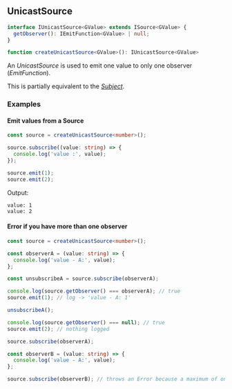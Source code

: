 ## UnicastSource

```ts
interface IUnicastSource<GValue> extends ISource<GValue> {
  getObserver(): IEmitFunction<GValue> | null;
}
```

```ts
function createUnicastSource<GValue>(): IUnicastSource<GValue>
```

An *UnicastSource* is used to emit one value to only one observer (*EmitFunction*).

This is partially equivalent to the *[Subject](https://rxjs-dev.firebaseapp.com/guide/subject)*.

### Examples

#### Emit values from a Source

```ts
const source = createUnicastSource<number>();

source.subscribe((value: string) => {
  console.log('value :', value);
});

source.emit(1);
source.emit(2);
```

Output:

```text
value: 1
value: 2
```

#### Error if you have more than one observer

```ts
const source = createUnicastSource<number>();

const observerA = (value: string) => {
  console.log('value - A:', value);
};

const unsubscribeA = source.subscribe(observerA);

console.log(source.getObserver() === observerA); // true
source.emit(1); // log -> 'value - A: 1'

unsubscribeA();

console.log(source.getObserver() === null); // true
source.emit(2); // nothing logged

source.subscribe(observerA);

const observerB = (value: string) => {
  console.log('value - A:', value);
};

source.subscribe(observerB); // throws an Error because a maximum of one observer is allowed
```


